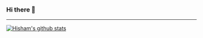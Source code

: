 ### Hi there 👋
---
[![Hisham's github stats](https://github-readme-stats.vercel.app/api?username=muhdhisham&show_icons=true&theme=radical)](https://github.com/anuraghazra/github-readme-stats)
<!--
**muhdhisham/muhdhisham** is a ✨ _special_ ✨ repository because its `README.md` (this file) appears on your GitHub profile.

Here are some ideas to get you started:

- 🔭 I’m currently working on ...
- 🌱 I’m currently learning ...
- 👯 I’m looking to collaborate on ...
- 🤔 I’m looking for help with ...
- 💬 Ask me about ...
- 📫 How to reach me: ...
- 😄 Pronouns: ...
- ⚡ Fun fact: ...
-->
